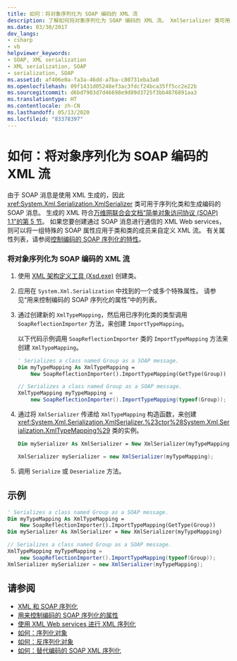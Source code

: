 ```yaml
---
title: 如何：将对象序列化为 SOAP 编码的 XML 流
description: 了解如何将对象序列化为 SOAP 编码的 XML 流。 XmlSerializer 类可用于序列化类和生成编码的 SOAP 消息。
ms.date: 03/30/2017
dev_langs:
- csharp
- vb
helpviewer_keywords:
- SOAP, XML serialization
- XML serialization, SOAP
- serialization, SOAP
ms.assetid: af406e0a-fa3a-46dd-a7ba-c80731eba3a0
ms.openlocfilehash: 09f1431d05248ef3ac3fdcf24bca35ff5cc2e22b
ms.sourcegitcommit: d6bd7903d7d46698e9d89d3725f3bb4876891aa3
ms.translationtype: HT
ms.contentlocale: zh-CN
ms.lasthandoff: 05/13/2020
ms.locfileid: "83378397"
---
```

# <a name="how-to-serialize-an-object-as-a-soap-encoded-xml-stream"></a>如何：将对象序列化为 SOAP 编码的 XML 流
  
 由于 SOAP 消息是使用 XML 生成的，因此 <xref:System.Xml.Serialization.XmlSerializer> 类可用于序列化类和生成编码的 SOAP 消息。 生成的 XML 符合[万维网联合会文档“简单对象访问协议 (SOAP) 1.1”的第 5 节](https://www.w3.org/TR/2000/NOTE-SOAP-20000508/#_Toc478383512)。 如果您要创建通过 SOAP 消息进行通信的 XML Web services，则可以将一组特殊的 SOAP 属性应用于类和类的成员来自定义 XML 流。 有关属性列表，请参阅[控制编码的 SOAP 序列化的特性](../../../docs/standard/serialization/attributes-that-control-encoded-soap-serialization.md)。  
  
### <a name="to-serialize-an-object-as-a-soap-encoded-xml-stream"></a>将对象序列化为 SOAP 编码的 XML 流  
  
1. 使用 [XML 架构定义工具 (Xsd.exe)](../../../docs/standard/serialization/xml-schema-definition-tool-xsd-exe.md) 创建类。  
  
2. 应用在 `System.Xml.Serialization` 中找到的一个或多个特殊属性。 请参见“用来控制编码的 SOAP 序列化的属性”中的列表。  
  
3. 通过创建新的 `XmlTypeMapping`，然后用已序列化类的类型调用 `SoapReflectionImporter` 方法，来创建 `ImportTypeMapping`。  
  
     以下代码示例调用 `SoapReflectionImporter` 类的 `ImportTypeMapping` 方法来创建 `XmlTypeMapping`。  
  
    ```vb  
    ' Serializes a class named Group as a SOAP message.  
    Dim myTypeMapping As XmlTypeMapping =
        New SoapReflectionImporter().ImportTypeMapping(GetType(Group))  
    ```  
  
    ```csharp  
    // Serializes a class named Group as a SOAP message.  
    XmlTypeMapping myTypeMapping =
        new SoapReflectionImporter().ImportTypeMapping(typeof(Group));
    ```  
  
4. 通过将 `XmlSerializer` 传递给 `XmlTypeMapping` 构造函数，来创建 <xref:System.Xml.Serialization.XmlSerializer.%23ctor%28System.Xml.Serialization.XmlTypeMapping%29> 类的实例。  
  
    ```vb  
    Dim mySerializer As XmlSerializer = New XmlSerializer(myTypeMapping)  
    ```  
  
    ```csharp  
    XmlSerializer mySerializer = new XmlSerializer(myTypeMapping);  
    ```  
  
5. 调用 `Serialize` 或 `Deserialize` 方法。  
  
## <a name="example"></a>示例  
  
```vb  
' Serializes a class named Group as a SOAP message.  
Dim myTypeMapping As XmlTypeMapping =
    New SoapReflectionImporter().ImportTypeMapping(GetType(Group))
Dim mySerializer As XmlSerializer = New XmlSerializer(myTypeMapping)  
```  
  
```csharp  
// Serializes a class named Group as a SOAP message.  
XmlTypeMapping myTypeMapping =
    new SoapReflectionImporter().ImportTypeMapping(typeof(Group));
XmlSerializer mySerializer = new XmlSerializer(myTypeMapping);  
```  
  
## <a name="see-also"></a>请参阅

- [XML 和 SOAP 序列化](../../../docs/standard/serialization/xml-and-soap-serialization.md)
- [用来控制编码的 SOAP 序列化的属性](../../../docs/standard/serialization/attributes-that-control-encoded-soap-serialization.md)
- [使用 XML Web services 进行 XML 序列化](../../../docs/standard/serialization/xml-serialization-with-xml-web-services.md)
- [如何：序列化对象](../../../docs/standard/serialization/how-to-serialize-an-object.md)
- [如何：反序列化对象](../../../docs/standard/serialization/how-to-deserialize-an-object.md)
- [如何：替代编码的 SOAP XML 序列化](../../../docs/standard/serialization/how-to-override-encoded-soap-xml-serialization.md)
